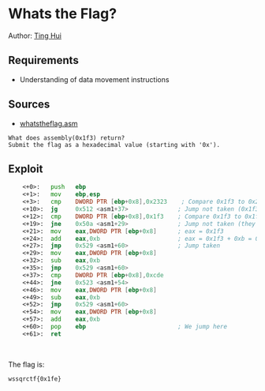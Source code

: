 # Whats the Flag?

Author: [Ting Hui](https://github.com/ChanTingHui)

## Requirements

- Understanding of data movement instructions

## Sources

- [whatstheflag.asm](https://github.com/ChanTingHui/wssqrctf/blob/main/reverse/WhatsTheFlag/bin/whatstheflag.asm)

```
What does assembly(0x1f3) return? 
Submit the flag as a hexadecimal value (starting with '0x').
```

## Exploit

```asm
	<+0>:	push   ebp
	<+1>:	mov    ebp,esp
	<+3>:	cmp    DWORD PTR [ebp+0x8],0x2323    ; Compare 0x1f3 to 0x2323
	<+10>:	jg     0x512 <asm1+37>              ; Jump not taken (0x1f3 is smaller)
	<+12>:	cmp    DWORD PTR [ebp+0x8],0x1f3    ; Compare 0x1f3 to 0x1f3
	<+19>:	jne    0x50a <asm1+29>              ; Jump not taken (they are equal)
	<+21>:	mov    eax,DWORD PTR [ebp+0x8]      ; eax = 0x1f3
	<+24>:	add    eax,0xb                      ; eax = 0x1f3 + 0xb = 0x1fe
	<+27>:	jmp    0x529 <asm1+60>              ; Jump taken
	<+29>:	mov    eax,DWORD PTR [ebp+0x8]
	<+32>:	sub    eax,0xb
	<+35>:	jmp    0x529 <asm1+60>
	<+37>:	cmp    DWORD PTR [ebp+0x8],0xcde
	<+44>:	jne    0x523 <asm1+54>
	<+46>:	mov    eax,DWORD PTR [ebp+0x8]
	<+49>:	sub    eax,0xb
	<+52>:	jmp    0x529 <asm1+60>
	<+54>:	mov    eax,DWORD PTR [ebp+0x8]
	<+57>:	add    eax,0xb
	<+60>:	pop    ebp                          ; We jump here
	<+61>:	ret 

````

<br /> 

The flag is:

```
wssqrctf{0x1fe}
```
